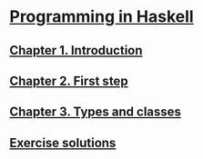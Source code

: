 # [Programming in Haskell](http://www.cs.nott.ac.uk/~pszgmh/pih.html)

## [Chapter 1. Introduction](notes/1.introduction.md)

## [Chapter 2. First step](notes/2.first_step.md)

## [Chapter 3. Types and classes](notes/3.types_and_classes.md)

## [Exercise solutions](exercise)
